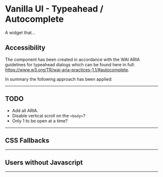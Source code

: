 # Vanilla UI - Typeahead / Autocomplete

A widget that…

## Accessibility

The component has been created in accordance with the WAI ARIA guidelines for typeahead dialogs which can be found here in full: <https://www.w3.org/TR/wai-aria-practices-1.1/#autocomplete>.

In summary the following approach has been applied:

***

## TODO

* Add all ARIA.
* Disable vertical scroll on the `<body>`?
* Only 1 to be open at a time?

***

## CSS Fallbacks

***

## Users without Javascript

***
